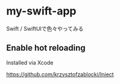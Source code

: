 # my-swift-app

Swift / SwiftUIで色々やってみる

## Enable hot reloading

Installed via Xcode

https://github.com/krzysztofzablocki/Inject